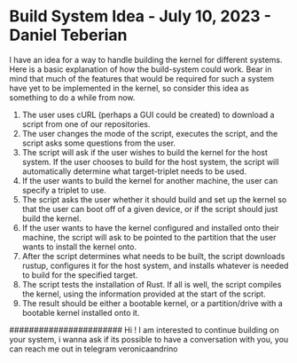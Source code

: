# Build System Idea - July 10, 2023 - Daniel Teberian

I have an idea for a way to handle building the kernel for different systems. Here is a basic explanation of how the build-system could work. Bear in mind that much of the features that would be required for such a system have yet to be implemented in the kernel, so consider this idea as something to do a while from now.

1. The user uses cURL (perhaps a GUI could be created) to download a script from one of our repositories.
2. The user changes the mode of the script, executes the script, and the script asks some questions from the user.
3. The script will ask if the user wishes to build the kernel for the host system. If the user chooses to build for the host system, the script will automatically determine what target-triplet needs to be used.
4. If the user wants to build the kernel for another machine, the user can specify a triplet to use.
5. The script asks the user whether it should build and set up the kernel so that the user can boot off of a given device, or if the script should just build the kernel.
6. If the user wants to have the kernel configured and installed onto their machine, the script will ask to be pointed to the partition that the user wants to install the kernel onto.
7. After the script determines what needs to be built, the script downloads rustup, configures it for the host system, and installs whatever is needed to build for the specified target.
8. The script tests the installation of Rust. If all is well, the script compiles the kernel, using the information provided at the start of the script.
9. The result should be either a bootable kernel, or a partition/drive with a bootable kernel installed onto it.

#######################
Hi ! I am interested to continue building on your system, i wanna ask if its possible to have a conversation with you, you can reach me out in telegram veronicaandrino 

